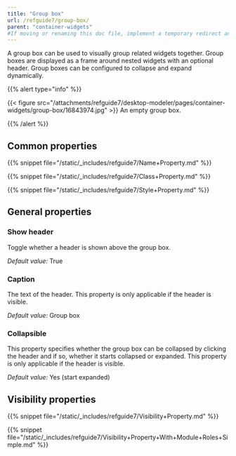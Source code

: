 ```yaml
---
title: "Group box"
url: /refguide7/group-box/
parent: "container-widgets"
#If moving or renaming this doc file, implement a temporary redirect and let the respective team know they should update the URL in the product. See Mapping to Products for more details.
---
```



A group box can be used to visually group related widgets together. Group boxes are displayed as a frame around nested widgets with an optional header. Group boxes can be configured to collapse and expand dynamically.

{{% alert type="info" %}}

{{< figure src="/attachments/refguide7/desktop-modeler/pages/container-widgets/group-box/16843974.jpg" >}}
An empty group box.

{{% /alert %}}

## Common properties

{{% snippet file="/static/_includes/refguide7/Name+Property.md" %}}

{{% snippet file="/static/_includes/refguide7/Class+Property.md" %}}

{{% snippet file="/static/_includes/refguide7/Style+Property.md" %}}

## General properties

### Show header

Toggle whether a header is shown above the group box.

_Default value:_ True

### Caption

The text of the header. This property is only applicable if the header is visible.

_Default value:_ Group box

### Collapsible

This property specifies whether the group box can be collapsed by clicking the header and if so, whether it starts collapsed or expanded. This property is only applicable if the header is visible.

_Default value:_ Yes (start expanded)

## Visibility properties

{{% snippet file="/static/_includes/refguide7/Visibility+Property.md" %}}

{{% snippet file="/static/_includes/refguide7/Visibility+Property+With+Module+Roles+Simple.md" %}}
